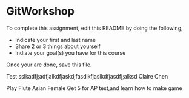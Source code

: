 # GitWorkshop

To complete this assignment, edit this README by doing the following, 

- Indicate your first and last name
- Share 2 or 3 things about yourself
- Indiate your goal(s) you have for this course

Once your are done, save this file.

Test
sslkadfj;adfjalkdfjaskdjfasdlkfjaslkdfjasdfj;alksd
Claire Chen

Play Flute 
Asian 
Female
Get 5 for AP test,and learn how to make game 
